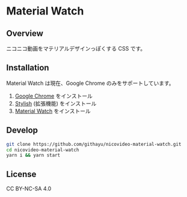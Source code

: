# Material Watch
## Overview
ニコニコ動画をマテリアルデザインっぽくする CSS です。

## Installation
Material Watch は現在、Google Chrome のみをサポートしています。

1. [Google Chrome](https://www.google.co.jp/chrome/browser/desktop/ "Google Chrome") をインストール
2. [Stylish](https://chrome.google.com/webstore/detail/stylish-custom-themes-for/fjnbnpbmkenffdnngjfgmeleoegfcffe "Stylish") (拡張機能) をインストール
3. [Material Watch](https://userstyles.org/styles/140751/material-watch "Material Watch") をインストール

## Develop
~~~sh
git clone https://github.com/githayu/nicovideo-material-watch.git
cd nicovideo-material-watch
yarn i && yarn start
~~~

## License
CC BY-NC-SA 4.0
